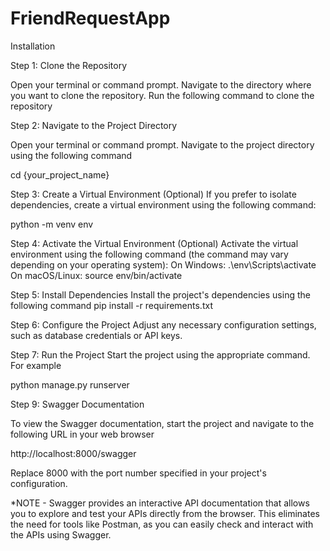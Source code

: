 # FriendRequestApp
Installation

Step 1: Clone the Repository

Open your terminal or command prompt.
Navigate to the directory where you want to clone the repository.
Run the following command to clone the repository

Step 2: Navigate to the Project Directory

Open your terminal or command prompt.
Navigate to the project directory using the following command

cd {your_project_name}

Step 3: Create a Virtual Environment (Optional)
If you prefer to isolate dependencies, create a virtual environment using the following command:

python -m venv env

Step 4: Activate the Virtual Environment (Optional)
Activate the virtual environment using the following command (the command may vary depending on your operating system):
On Windows:
.\env\Scripts\activate
On macOS/Linux:
source env/bin/activate

Step 5: Install Dependencies
Install the project's dependencies using the following command
pip install -r requirements.txt

Step 6: Configure the Project
Adjust any necessary configuration settings, such as database credentials or API keys.

Step 7: Run the Project
Start the project using the appropriate command. For example

python manage.py runserver


Step 9: Swagger Documentation

To view the Swagger documentation, start the project and navigate to the following URL in your web browser

http://localhost:8000/swagger

Replace 8000 with the port number specified in your project's configuration.

*NOTE - Swagger provides an interactive API documentation that allows you to explore and test your APIs directly from the browser. This eliminates the need for tools like Postman, as you can easily check and interact with the APIs using Swagger.
